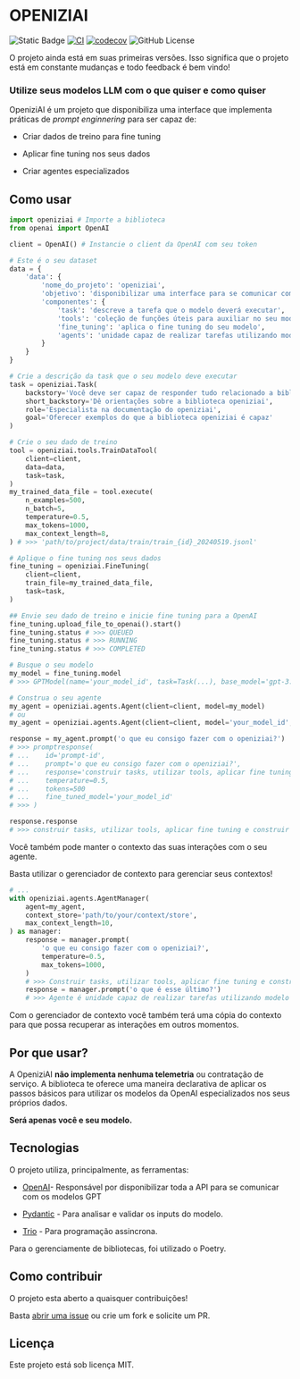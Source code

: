 # OPENIZIAI

![Static Badge](https://img.shields.io/badge/python-3.11%7C3.12-blue)
[![CI](https://github.com/RWallan/openiziai/actions/workflows/ci.yaml/badge.svg?branch=main)](https://github.com/RWallan/openiziai/actions/workflows/ci.yaml)
[![codecov](https://codecov.io/github/RWallan/openiziai/branch/main/graph/badge.svg?token=FYZ1IOHC9Y)](https://codecov.io/github/RWallan/openiziai)
![GitHub License](https://img.shields.io/github/license/RWallan/openiziai)

O projeto ainda está em suas primeiras versões. Isso significa que o projeto está em constante mudanças e todo feedback é bem vindo!

### Utilize seus modelos LLM com o que quiser e como quiser

OpeniziAI é um projeto que disponibiliza uma interface que implementa práticas de _prompt enginnering_ para ser capaz de:

- Criar dados de treino para fine tuning

- Aplicar fine tuning nos seus dados

- Criar agentes especializados

## Como usar

```python
import openiziai # Importe a biblioteca
from openai import OpenAI

client = OpenAI() # Instancie o client da OpenAI com seu token

# Este é o seu dataset
data = {
    'data': {
        'nome_do_projeto': 'openiziai',
        'objetivo': 'disponibilizar uma interface para se comunicar com a api da OpenAI',
        'componentes': {
            'task': 'descreve a tarefa que o modelo deverá executar',
            'tools': 'coleção de funções úteis para auxiliar no seu modelo',
            'fine_tuning': 'aplica o fine tuning do seu modelo',
            'agents': 'unidade capaz de realizar tarefas utilizando modelo do GPT'
        }
    }
}

# Crie a descrição da task que o seu modelo deve executar
task = openiziai.Task(
    backstory='Você deve ser capaz de responder tudo relacionado a biblioteca python `openiziai`',
    short_backstory='Dê orientações sobre a biblioteca openiziai',
    role='Especialista na documentação do openiziai',
    goal='Oferecer exemplos do que a biblioteca openiziai é capaz'
)

# Crie o seu dado de treino
tool = openiziai.tools.TrainDataTool(
    client=client,
    data=data,
    task=task,
)
my_trained_data_file = tool.execute(
    n_examples=500,
    n_batch=5,
    temperature=0.5,
    max_tokens=1000,
    max_context_length=8,
) # >>> 'path/to/project/data/train/train_{id}_20240519.jsonl'

# Aplique o fine tuning nos seus dados
fine_tuning = openiziai.FineTuning(
    client=client,
    train_file=my_trained_data_file,
    task=task,
)

## Envie seu dado de treino e inicie fine tuning para a OpenAI
fine_tuning.upload_file_to_openai().start()
fine_tuning.status # >>> QUEUED
fine_tuning.status # >>> RUNNING
fine_tuning.status # >>> COMPLETED

# Busque o seu modelo
my_model = fine_tuning.model
# >>> GPTModel(name='your_model_id', task=Task(...), base_model='gpt-3.5-turbo', created_at=datetime(...))

# Construa o seu agente
my_agent = openiziai.agents.Agent(client=client, model=my_model)
# ou
my_agent = openiziai.agents.Agent(client=client, model='your_model_id', task=task)

response = my_agent.prompt('o que eu consigo fazer com o openiziai?')
# >>> promptresponse(
# ...    id='prompt-id',
# ...    prompt='o que eu consigo fazer com o openiziai?',
# ...    response='construir tasks, utilizar tools, aplicar fine tuning e construir agentes especializados',
# ...    temperature=0.5,
# ...    tokens=500
# ...    fine_tuned_model='your_model_id'
# >>> )

response.response
# >>> construir tasks, utilizar tools, aplicar fine tuning e construir agentes especializados
```

Você também pode manter o contexto das suas interações com o seu agente.

Basta utilizar o gerenciador de contexto para gerenciar seus contextos!

```python
# ...
with openiziai.agents.AgentManager(
    agent=my_agent,
    context_store='path/to/your/context/store',
    max_context_length=10,
) as manager:
    response = manager.prompt(
        'o que eu consigo fazer com o openiziai?',
        temperature=0.5,
        max_tokens=1000,
    )
    # >>> Construir tasks, utilizar tools, aplicar fine tuning e construir agentes especializados
    response = manager.prompt('o que é esse último?')
    # >>> Agente é unidade capaz de realizar tarefas utilizando modelo do GPT
```

Com o gerenciador de contexto você também terá uma cópia do contexto para que possa recuperar as interações em outros momentos.

## Por que usar?

A OpeniziAI **não implementa nenhuma telemetria** ou contratação de serviço. A biblioteca te oferece uma maneira declarativa de aplicar os passos básicos para utilizar os modelos da OpenAI especializados nos seus próprios dados.

**Será apenas você e seu modelo.**

## Tecnologias

O projeto utiliza, principalmente, as ferramentas:

- [OpenAI](https://platform.openai.com/docs/introduction)- Responsável por disponibilizar toda a API para se comunicar com os modelos GPT

- [Pydantic](https://docs.pydantic.dev/latest/) - Para analisar e validar os inputs do modelo.

- [Trio](https://trio.readthedocs.io/en/stable/) - Para programação assincrona.

Para o gerenciamente de bibliotecas, foi utilizado o Poetry.

## Como contribuir

O projeto esta aberto a quaisquer contribuições!

Basta [abrir uma issue](https://github.com/RWallan/openiziai/issues) ou crie um fork e solicite um PR.

## Licença

Este projeto está sob licença MIT.
